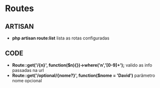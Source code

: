 # Routes

## ARTISAN 

- **php artisan route:list** lista as rotas configuradas

## CODE

- **Route::get('/{n}', function($n){})->where('n','[0-9]+');** valido as info passadas na url
- **Route::get('/optional/{nome?}', function($nome = 'David')** parâmetro nome opcional
